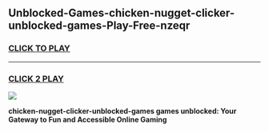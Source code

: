 
## Unblocked-Games-chicken-nugget-clicker-unblocked-games-Play-Free-nzeqr
<h3>
<a href="https://premium76.site?title=chicken-nugget-clicker-unblocked-games&ref=10A">CLICK TO PLAY</a></h3>
<hr>

<h3>
<a href="https://premium76.site?title=chicken-nugget-clicker-unblocked-games&ref=10A">CLICK 2 PLAY</a>
  
</h3>

<a href="https://premium76.site?title=chicken-nugget-clicker-unblocked-games&ref=10A"><img src="https://clearcache.store/games.png"></a>


**chicken-nugget-clicker-unblocked-games games unblocked: Your Gateway to Fun and Accessible Online Gaming**
